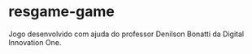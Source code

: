 # resgame-game
Jogo desenvolvido com ajuda do professor Denilson Bonatti da Digital Innovation One.
